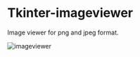 # Tkinter-imageviewer
Image viewer for png and jpeg format.


![imageviewer](https://user-images.githubusercontent.com/35373553/41499845-8512e640-71c2-11e8-84f6-d416a0921308.png)
